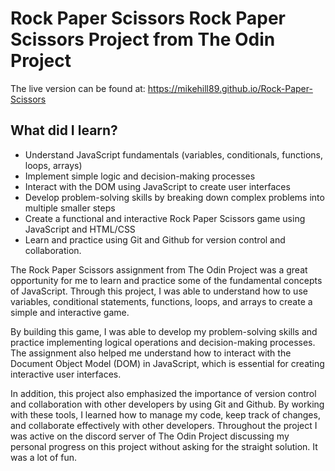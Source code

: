 # Rock Paper Scissors Rock Paper Scissors Project from The Odin Project

The live version can be found at:
https://mikehill89.github.io/Rock-Paper-Scissors

## What did I learn?

- Understand JavaScript fundamentals (variables, conditionals, functions, loops,
  arrays) 
- Implement simple logic and decision-making processes 
- Interact with the DOM using JavaScript to create user interfaces 
- Develop problem-solving skills by breaking down complex problems into multiple
  smaller steps
- Create a functional and interactive Rock Paper Scissors game using JavaScript
  and HTML/CSS 
- Learn and practice using Git and Github for version control and collaboration.

The Rock Paper Scissors assignment from The Odin Project was a great opportunity
for me to learn and practice some of the fundamental concepts of JavaScript.
Through this project, I was able to understand how to use variables,
conditional statements, functions, loops, and arrays to create a simple and 
interactive game.

By building this game, I was able to develop my problem-solving skills and
practice implementing logical operations and decision-making processes. The
assignment also helped me understand how to interact with the Document Object
Model (DOM) in JavaScript, which is essential for creating interactive user
interfaces.

In addition, this project also emphasized the importance of version control and
collaboration with other developers by using Git and Github. By working with
these tools, I learned how to manage my code, keep track of changes, and
collaborate effectively with other developers. Throughout the project I was
active on the discord server of The Odin Project discussing my personal progress
on this project without asking for the straight solution. It was a lot of fun.
